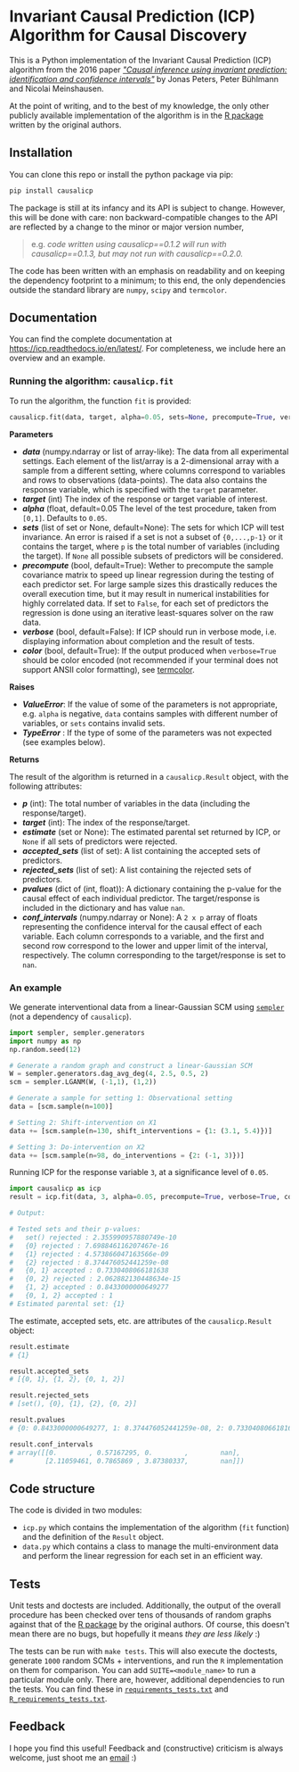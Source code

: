 # Invariant Causal Prediction (ICP) Algorithm for Causal Discovery

This is a Python implementation of the Invariant Causal Prediction (ICP) algorithm from the 2016 paper [*"Causal inference using invariant prediction: identification and confidence intervals"*](https://rss.onlinelibrary.wiley.com/doi/pdfdirect/10.1111/rssb.12167) by Jonas Peters, Peter Bühlmann and Nicolai Meinshausen.

At the point of writing, and to the best of my knowledge, the only other publicly available implementation of the algorithm is in the [R package](https://cran.r-project.org/web/packages/InvariantCausalPrediction/index.html) written by the original authors.

## Installation

You can clone this repo or install the python package via pip:

```bash
pip install causalicp
```

The package is still at its infancy and its API is subject to change. However, this will be done with care: non backward-compatible changes to the API are reflected by a change to the minor or major version number,

> e.g. *code written using causalicp==0.1.2 will run with causalicp==0.1.3, but may not run with causalicp==0.2.0.*

The code has been written with an emphasis on readability and on
keeping the dependency footprint to a minimum; to this end, the only
dependencies outside the standard library are `numpy`, `scipy` and
`termcolor`.

## Documentation

You can find the complete documentation at https://icp.readthedocs.io/en/latest/. For completeness, we include here an overview and an example.

### Running the algorithm: `causalicp.fit`

To run the algorithm, the function `fit` is provided:

```python
causalicp.fit(data, target, alpha=0.05, sets=None, precompute=True, verbose=False, color=False):
```

**Parameters**

- ***data*** (numpy.ndarray or list of array-like): The data from all
  experimental settings. Each element of the list/array is a
  2-dimensional array with a sample from a different setting, where
  columns correspond to variables and rows to observations
  (data-points). The data also contains the response variable, which
  is specified with the `target` parameter.
- ***target*** (int) The index of the response or target variable of
  interest.
- ***alpha*** (float, default=0.05 The level of the test procedure,
  taken from `[0,1]`. Defaults to `0.05`.
- ***sets*** (list of set or None, default=None): The sets for which ICP
  will test invariance. An error is raised if a set is not a subset of
  `{0,...,p-1}` or it contains the target, where `p` is the total
  number of variables (including the target). If `None` all possible
  subsets of predictors will be considered.
- ***precompute*** (bool, default=True): Wether to precompute the sample
  covariance matrix to speed up linear regression during the testing
  of each predictor set. For large sample sizes this drastically
  reduces the overall execution time, but it may result in numerical
  instabilities for highly correlated data. If set to `False`, for
  each set of predictors the regression is done using an iterative
  least-squares solver on the raw data.
- ***verbose*** (bool, default=False): If ICP should run in verbose
  mode, i.e. displaying information about completion and the result of
  tests.
- ***color*** (bool, default=True): If the output produced when
  `verbose=True` should be color encoded (not recommended if your
  terminal does not support ANSII color formatting), see
  [termcolor](https://pypi.org/project/termcolor/).

**Raises**

- ***ValueError***: If the value of some of the parameters is not
  appropriate, e.g. `alpha` is negative, `data` contains samples with
  different number of variables, or `sets` contains invalid sets.
- ***TypeError*** : If the type of some of the parameters was not expected (see examples below).

**Returns**

The result of the algorithm is returned in a `causalicp.Result` object, with the following attributes:

- ***p*** (int): The total number of variables in the data (including
    the response/target).
- ***target*** (int): The index of the
    response/target.
- ***estimate*** (set or None): The estimated parental set returned by
    ICP, or `None` if all sets of predictors were rejected.
- ***accepted_sets*** (list of set): A list containing the accepted sets
  of predictors.
- ***rejected_sets*** (list of set): 
    A list containing the rejected sets of predictors.
- ***pvalues*** (dict of (int, float)): A dictionary containing the
    p-value for the causal effect of each individual predictor. The
    target/response is included in the dictionary and has value `nan`.
- ***conf_intervals*** (numpy.ndarray or None): A `2 x p` array of
    floats representing the confidence interval for the causal effect
    of each variable. Each column corresponds to a variable, and the
    first and second row correspond to the lower and upper limit of
    the interval, respectively. The column corresponding to the
    target/response is set to `nan`.

### An example

We generate interventional data from a linear-Gaussian SCM using
[`sempler`](https://github.com/juangamella/sempler) (not a
dependency of `causalicp`).

```python
import sempler, sempler.generators
import numpy as np
np.random.seed(12)

# Generate a random graph and construct a linear-Gaussian SCM
W = sempler.generators.dag_avg_deg(4, 2.5, 0.5, 2)
scm = sempler.LGANM(W, (-1,1), (1,2))

# Generate a sample for setting 1: Observational setting
data = [scm.sample(n=100)]

# Setting 2: Shift-intervention on X1
data += [scm.sample(n=130, shift_interventions = {1: (3.1, 5.4)})]

# Setting 3: Do-intervention on X2
data += [scm.sample(n=98, do_interventions = {2: (-1, 3)})]
```

Running ICP for the response variable `3`, at a significance level of `0.05`.

```python
import causalicp as icp
result = icp.fit(data, 3, alpha=0.05, precompute=True, verbose=True, color=False)

# Output:

# Tested sets and their p-values:
#   set() rejected : 2.355990957880749e-10
#   {0} rejected : 7.698846116207467e-16
#   {1} rejected : 4.573866047163566e-09
#   {2} rejected : 8.374476052441259e-08
#   {0, 1} accepted : 0.7330408066181638
#   {0, 2} rejected : 2.062882130448634e-15
#   {1, 2} accepted : 0.8433000000649277
#   {0, 1, 2} accepted : 1
# Estimated parental set: {1}
```

The estimate, accepted sets, etc. are attributes of the `causalicp.Result` object:

```python
result.estimate
# {1}

result.accepted_sets
# [{0, 1}, {1, 2}, {0, 1, 2}]

result.rejected_sets
# [set(), {0}, {1}, {2}, {0, 2}]

result.pvalues
# {0: 0.8433000000649277, 1: 8.374476052441259e-08, 2: 0.7330408066181638, 3: nan}

result.conf_intervals
# array([[0.        , 0.57167295, 0.        ,        nan],
#        [2.11059461, 0.7865869 , 3.87380337,        nan]])
```

## Code structure

The code is divided in two modules:

- `icp.py` which contains the implementation of the algorithm (`fit`
  function) and the definition of the `Result` object.
- `data.py` which contains a class to manage the multi-environment
  data and perform the linear regression for each set in an efficient
  way.

## Tests

Unit tests and doctests are included. Additionally, the output of the
overall procedure has been checked over tens of thousands of random graphs against that of the [R
package](https://cran.r-project.org/web/packages/InvariantCausalPrediction/index.html)
by the original authors. Of
course, this doesn't mean there are no bugs, but hopefully it means
*they are less likely* :)

The tests can be run with `make tests`. This will also execute the
doctests, generate `1000` random SCMs + interventions, and run the `R`
implementation on them for comparison. You can add
`SUITE=<module_name>` to run a particular module only. There are,
however, additional dependencies to run the tests. You can find these
in
[`requirements_tests.txt`](https://github.com/juangamella/icp/blob/master/requirements_tests.txt)
and
[`R_requirements_tests.txt`](https://github.com/juangamella/icp/blob/master/R_requirements_tests.txt).

## Feedback

I hope you find this useful! Feedback and (constructive) criticism is always welcome, just shoot me an [email](mailto:juan.gamella@stat.math.ethz.ch) :)
